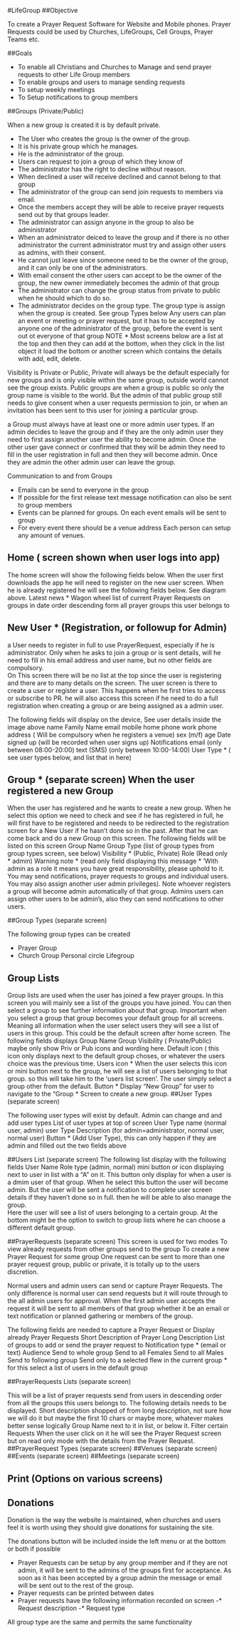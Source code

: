 #LifeGroup
##Objective

To create a Prayer Request Software for Website and Mobile phones. Prayer Requests could be used by Churches, LifeGroups, Cell Groups, Prayer Teams etc.

##Goals

* To enable all Christians and Churches to Manage and send prayer requests to other Life Group members
* To enable groups and users to manage sending requests
* To setup weekly meetings
* To Setup notifications to group members


##Groups (Private/Public)

When a new group is created it is by default private.

* The User who creates the group is the owner of the group. 
* It is his private group which he manages. 
* He is the administrator of the group.
* Users can request to join a group of which they know of
* The administrator has the right to decline without reason.
* When declined a user will receive declined and cannot belong to that group
* The administrator of the group can send join requests to members via email. 
* Once the members accept they will be able to receive prayer requests send out by that groups leader.
* The administrator can assign anyone in the group to also be administrator
* When an administrator deiced to leave the group and if there is no other administrator the current administrator must try and assign other users as admins, with their consent.
* He cannot just leave since someone need to be the owner of the group, and it can only be one of the administrators.
* With email consent the other users can accept to be the owner of the group, the new owner immediately becomes the admin of that group
* The administrator can change the group status from private to public when he should which to do so.
* The administrator decides on the group type. The group type is assign when the group is created. See group Types below
Any users can plan an event or meeting or prayer request, but it has to be accepted by anyone one of the administrator of the group, before the event is sent out ot everyone of that group
NOTE * Most screens below are a list at the top and then they can add at the bottom, when they click in the list object it load the bottom or another screen which contains the details with add, edit, delete.

Visibility is Private or Public, Private will always be the default especially for new groups and is only visible within the same group, outside world cannot see the group exists. Public groups are when a group is public so only the group name is visible to the world. But the admin of that public group still needs to give consent when a user requests permission to join, or when an invitation has been sent to this user for joining a particular group. 

a Group must always have at least one or more admin user types. If an admin decides to leave the group and if they are the only admin user they need to first assign another user the ability to become admin. Once the other user gave connect or confirmed that they will be admin they need to fill in the user registration in full and then they will become admin. Once they are admin the other admin user can leave the group.


Communication to and from Groups

* Emails can be send to everyone in the group
* If possible for the first release text message notification can also be sent to group members
* Events can be planned for groups. On each event emails will be sent to group
* For every event there should be a venue address
Each person can setup any amount of venues.

## Home ( screen shown when user logs into app)
The home screen will show the following fields below. When the user first downloads the app he will need to register on the new user screen. When he is already registered he will see the following fields below.
See diagram above.
Latest news * Wagon wheel
list of current Prayer Requests on groups in date order descending form all prayer groups this user belongs to


 
## New User * (Registration, or followup for Admin)
a User needs to register in full to use PrayerRequest, especially if he is administrator.  Only when he asks to join a group or is sent details, will he need to fill in his email address and user name, but no other fields are compulsory.  
On This screen there will be no list at the top since the user is registering and there are to many details on the screen.
The user screen is there to create a user or register a user. This happens when he first tries to access or subscribe to PR. he will also access this screen if he need to do a full registration when creating a group or are being assigned as a admin user.

The following fields will display on the device, See user details inside the image above
name
Family Name
email
mobile
home phone
work phone
address ( Will be compulsory when he registers a venue)
sex (m/f)
age
Date signed up (will be recorded when user signs up)
Notifications 
email (only between 08:00-20:00)
text (SMS) (only between 10:00-14:00)
User Type * ( see user types below, and list that in here)
## Group * (separate screen) When the user registered a new Group
When the user has registered and he wants to create a new group. When he select this option we need to check and see if he has registered in full, he will first have to be registered and needs to be redirected to the registration screen for a New User if he hasn’t done so in the past. After that he can come back and do a new Group on this screen.
The following fields will be listed on this screen
Group Name
Group Type (list of group types from group types screen, see below)
Visibility * (Public, Private)
Role (Read only * admin)
Warning note * (read only field displaying this message * ‘With admin as a role it means you have great responsibility, please uphold to it. You may send notifications, prayer requests to groups and individual users. You may also assign another user admin privileges).
Note whoever registers a group will become admin automatically of that group. Admins users can assign other users to be admin’s, also they can send notifications to other users.

##Group Types (separate screen)

The following group types can be created
* Prayer Group
* Church Group
Personal circle
Lifegroup

## Group Lists
Group lists are used when the user has joined a few prayer groups. In this screen you will mainly see a list of the groups you have joined. You can then select a group to see further information about that group. 
Important when you select a group that group becomes your default group for all screens. Meaning all information when the user select users they will see a list of users in this group.
This could be the default screen after home screen.
The following fields displays
Group Name
Group Visibility ( Private/Public) maybe only show Priv or Pub icons and wording here.
Default icon ( this icon only displays next to the default group choses, or whatever the users choice was the previous time.
Users icon * When the user selects this icon or mini button next to the group, he will see a list of users belonging to that group. so this will take him to the ‘users list screen’.
The user simply select a group other from the default.
Button * Display “New Group” for user to navigate to the “Group * Screen to create a new group.
##User Types (separate screen)

The following user types will exist by default. Admin can change and and add user types
List of user types at top of screen
User Type name (normal user, admin)
user Type Description (for admin=administrator, normal user, normal user)
Button * (Add User Type), this can only happen if they are admin and filled out the two fields above


##Users List (separate screen)
The following list display with the following fields
User Name
Role type (admin, normal)
mini button or icon displaying next to user in list with a “A” on it. This button only display for when a user is a dmim user of that group. When he select this button the user will become admin. But the user will be sent a notification to complete user screen details if they haven’t done so in full. then he will be able to also manage the group.  
Here the user will see a list of users belonging to a certain group. At the bottom might be the option to switch to group lists where he can choose a different default group.

##PrayerRequests (separate screen)
This screen is used for two modes
To view already requests from other groups send to the group
To create a new Prayer Request for some group
One request can be sent to more than one prayer request group, public or private, it is totally up to the users discretion.

Normal users and admin users can send or capture Prayer Requests. The only difference is normal user can send requests but it will route through to the all admin users for approval. When the first admin user accepts the request it will be sent to all members of that group whether it be an email or text notification or planned gathering or members of the group.

The following fields are needed to capture a Prayer Request or Display already Prayer Requests 
Short Description of Prayer
Long Description
List of groups to add or send the prayer request to
Notification type * (email or text)
Audience
Send to whole group
Send to all Females
Send to all Males
Send to following group
Send only to a selected flew in the current group * for this select a list of users in the default group


##PrayerRequests Lists (separate screen)

This will be a list of prayer requests send from users in descending order from all the groups this users belongs to.
The following details needs to be displayed.
Short description shopped of from long description, not sure how we will do it but maybe the first 10 chars or maybe more, whatever makes better sense logically
Group Name next to it in list, or below it.
Filter certain Requests
When the user click on it he will see the Prayer Request screen but on read only mode with the details from the Prayer Request.
##PrayerRequest Types (separate screen)
##Venues (separate screen)
##Events (separate screen)
##Meetings (separate screen)
## Print (Options on various screens)
## Donations

Donation is the way the website is maintained, when churches and users feel it is worth using they should give donations for sustaining the site.

The donations button will be included inside the left menu or at the bottom or both if possible

* Prayer Requests can be setup by any group member and if they are not admin, it will be sent to the admins of the groups first for acceptance. As soon as it has been accepted by a group admin the message or email will be sent out to the rest of the group.
* Prayer requests can be printed between dates
* Prayer requests have the following information recorded on screen
-* Request description
-* Request type

All group type are the same and permits the same functionality


